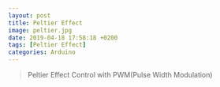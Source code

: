 ```yaml
---
layout: post
title: Peltier Effect
image: peltier.jpg
date: 2019-04-18 17:58:18 +0200
tags: [Peltier Effect]
categories: Arduino
---
```

> Peltier Effect Control with PWM(Pulse Width Modulation)


